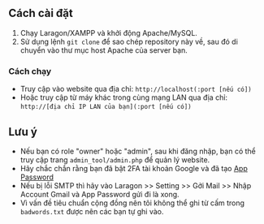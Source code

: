 ## Cách cài đặt

1. Chạy Laragon/XAMPP và khởi động Apache/MySQL.
2. Sử dụng lệnh `git clone` để sao chép repository này về, sau đó di chuyển vào thư mục host Apache của server bạn.

### Cách chạy

- Truy cập vào website qua địa chỉ: `http://localhost(:port [nếu có])`
- Hoặc truy cập từ máy khác trong cùng mạng LAN qua địa chỉ: `http://[địa chỉ IP LAN của bạn](:port [nếu có])`


## Lưu ý
- Nếu bạn có role "owner" hoặc "admin", sau khi đăng nhập, bạn có thể truy cập trang `admin_tool/admin.php` để quản lý website.
- Hãy chắc chắn rằng bạn đã bật 2FA tài khoản Google và đã tạo [App Password](https://myaccount.google.com/apppasswords)
- Nếu bị lỗi SMTP thì hãy vào Laragon >> Setting >> Gởi Mail >> Nhập Account Gmail và App Password gửi đi là xong.
- Vì vấn đề tiêu chuẩn cộng đồng nên tôi không thể ghi từ cấm trong `badwords.txt` được nên các bạn tự ghi vào.

